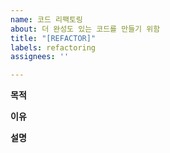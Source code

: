 ```yaml
---
name: 코드 리팩토링
about: 더 완성도 있는 코드를 만들기 위함
title: "[REFACTOR]"
labels: refactoring
assignees: ''

---
```


**목적**

**이유**

**설명**
